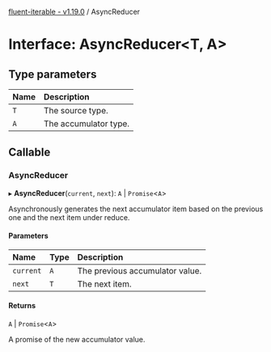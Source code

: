 [fluent-iterable - v1.19.0](../README.md) / AsyncReducer

# Interface: AsyncReducer<T, A\>

## Type parameters

| Name | Description |
| :------ | :------ |
| `T` | The source type. |
| `A` | The accumulator type. |

## Callable

### AsyncReducer

▸ **AsyncReducer**(`current`, `next`): `A` \| `Promise`<`A`\>

Asynchronously generates the next accumulator item based on the previous one and the next item under reduce.

#### Parameters

| Name | Type | Description |
| :------ | :------ | :------ |
| `current` | `A` | The previous accumulator value. |
| `next` | `T` | The next item. |

#### Returns

`A` \| `Promise`<`A`\>

A promise of the new accumulator value.
